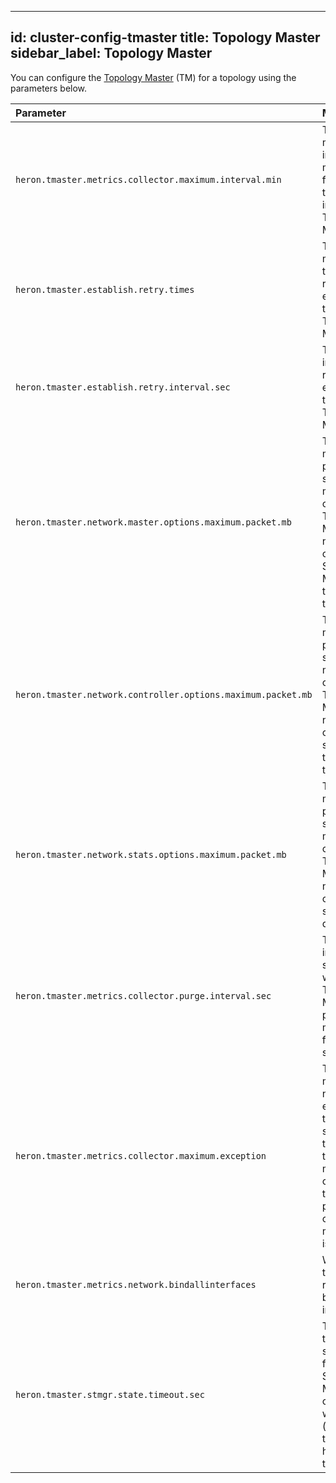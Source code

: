 <!--
    Licensed to the Apache Software Foundation (ASF) under one
    or more contributor license agreements.  See the NOTICE file
    distributed with this work for additional information
    regarding copyright ownership.  The ASF licenses this file
    to you under the Apache License, Version 2.0 (the
    "License"); you may not use this file except in compliance
    with the License.  You may obtain a copy of the License at

      http://www.apache.org/licenses/LICENSE-2.0

    Unless required by applicable law or agreed to in writing,
    software distributed under the License is distributed on an
    "AS IS" BASIS, WITHOUT WARRANTIES OR CONDITIONS OF ANY
    KIND, either express or implied.  See the License for the
    specific language governing permissions and limitations
    under the License.
-->
---
id: cluster-config-tmaster
title: Topology Master
sidebar_label: Topology Master
---

You can configure the [Topology
Master](heron-architecture#topology-master) (TM) for a topology
using the parameters below.

Parameter | Meaning | Default
:-------- |:------- |:-------
`heron.tmaster.metrics.collector.maximum.interval.min` | The maximum interval, in minutes, for metrics to be kept in the Topology Master | 180
`heron.tmaster.establish.retry.times` | The maximum time to retry to establish the Topology Master | 30
`heron.tmaster.establish.retry.interval.sec` | The interval to retry to establish the Topology Master | 1
`heron.tmaster.network.master.options.maximum.packet.mb` | The maximum packet size, in megabytes, of the Topology Master's network options for Stream Managers to connect to | 16
`heron.tmaster.network.controller.options.maximum.packet.mb` | The maximum packet size, in megabytes, of the Topology Master's network options for scheduler to connect to | 1
`heron.tmaster.network.stats.options.maximum.packet.mb` | The maximum packet size, in megabytes, of the Topology Master's network options for stat queries | 1
`heron.tmaster.metrics.collector.purge.interval.sec` | The interval, in seconds, at which the Topology Master purges metrics from the socket | 60
`heron.tmaster.metrics.collector.maximum.exception` | The maximum number of exceptions to be stored in the topology's metrics collector, to prevent potential out-of-memory issues | 256
`heron.tmaster.metrics.network.bindallinterfaces` | Whether the metrics reporter binds on all interfaces | `False`
`heron.tmaster.stmgr.state.timeout.sec` | The timeout, in seconds, for the Stream Manager, compared with (current time - last heartbeat time) | 60